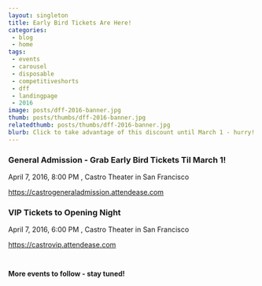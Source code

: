 ```yaml
---
layout: singleton
title: Early Bird Tickets Are Here!
categories:
 - blog
 - home
tags:
 - events
 - carousel
 - disposable
 - competitiveshorts
 - dff
 - landingpage
 - 2016
image: posts/dff-2016-banner.jpg
thumb: posts/thumbs/dff-2016-banner.jpg
relatedthumb: posts/thumbs/dff-2016-banner.jpg
blurb: Click to take advantage of this discount until March 1 - hurry!
---
```


### General Admission - Grab Early Bird Tickets Til March 1! 

April 7, 2016, 8:00 PM , Castro Theater in San Francisco

<a href="https://castrogeneraladmission.attendease.com/" target="_blank">https://castrogeneraladmission.attendease.com</a>

### VIP Tickets to Opening Night 

April 7, 2016, 6:00 PM , Castro Theater in San Francisco

<a href="https://castrovip.attendease.com/" target="_blank">https://castrovip.attendease.com</a>

<div style="margin-top: 42px"></div>

#### More events to follow - stay tuned!